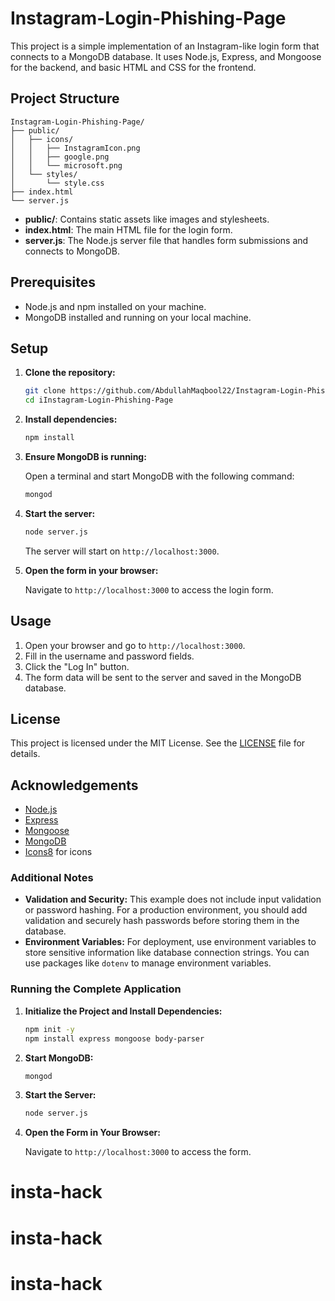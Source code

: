 # Instagram-Login-Phishing-Page
This project is a simple implementation of an Instagram-like login form that connects to a MongoDB database. It uses Node.js, Express, and Mongoose for the backend, and basic HTML and CSS for the frontend.

## Project Structure

```
Instagram-Login-Phishing-Page/
├── public/
│   ├── icons/
│   │   ├── InstagramIcon.png
│   │   ├── google.png
│   │   └── microsoft.png
│   └── styles/
│       └── style.css
├── index.html
└── server.js
```

- **public/**: Contains static assets like images and stylesheets.
- **index.html**: The main HTML file for the login form.
- **server.js**: The Node.js server file that handles form submissions and connects to MongoDB.

## Prerequisites

- Node.js and npm installed on your machine.
- MongoDB installed and running on your local machine.

## Setup

1. **Clone the repository:**

    ```sh
    git clone https://github.com/AbdullahMaqbool22/Instagram-Login-Phishing-Page.git
    cd iInstagram-Login-Phishing-Page
    ```

2. **Install dependencies:**

    ```sh
    npm install
    ```

3. **Ensure MongoDB is running:**

    Open a terminal and start MongoDB with the following command:

    ```sh
    mongod
    ```

4. **Start the server:**

    ```sh
    node server.js
    ```

    The server will start on `http://localhost:3000`.

5. **Open the form in your browser:**

    Navigate to `http://localhost:3000` to access the login form.

## Usage

1. Open your browser and go to `http://localhost:3000`.
2. Fill in the username and password fields.
3. Click the "Log In" button.
4. The form data will be sent to the server and saved in the MongoDB database.

## License

This project is licensed under the MIT License. See the [LICENSE](LICENSE) file for details.

## Acknowledgements

- [Node.js](https://nodejs.org/)
- [Express](https://expressjs.com/)
- [Mongoose](https://mongoosejs.com/)
- [MongoDB](https://www.mongodb.com/)
- [Icons8](https://icons8.com/) for icons

### Additional Notes

- **Validation and Security:** This example does not include input validation or password hashing. For a production environment, you should add validation and securely hash passwords before storing them in the database.
- **Environment Variables:** For deployment, use environment variables to store sensitive information like database connection strings. You can use packages like `dotenv` to manage environment variables.

### Running the Complete Application

1. **Initialize the Project and Install Dependencies:**

    ```sh
    npm init -y
    npm install express mongoose body-parser
    ```

2. **Start MongoDB:**

    ```sh
    mongod
    ```

3. **Start the Server:**

    ```sh
    node server.js
    ```

4. **Open the Form in Your Browser:**

    Navigate to `http://localhost:3000` to access the form.
# insta-hack
# insta-hack
# insta-hack
